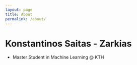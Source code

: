 ```yaml
---
layout: page
title: About
permalink: /about/
---
```

# Konstantinos Saitas - Zarkias

- Master Student in Machine Learning @ KTH
